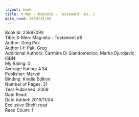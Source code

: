 ```yaml
---
layout: book
title: X-Men - Magneto - Testament  no. 5
date_read: 2019/11/04
---
```


Book Id: 25897093<br />
Title: X-Men: Magneto - Testament #5<br />
Author: Greg Pak<br />
Author l-f: Pak, Greg<br />
Additional Authors: Carmine Di Giandomenico, Marko Djurdjevic<br />
ISBN: <br />
My Rating: 0<br />
Average Rating: 4.34<br />
Publisher: Marvel<br />
Binding: Kindle Edition<br />
Number of Pages: 31<br />
Year Published: 2009<br />
Date Read: <br />
Date Added: 2019/11/04<br />
Exclusive Shelf: read<br />
Read Count: 1<br />

